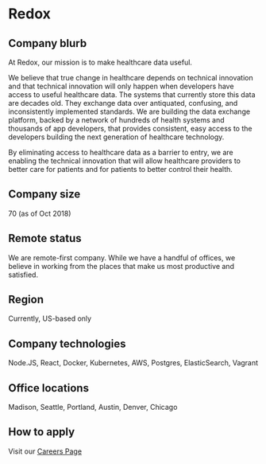 # Redox

## Company blurb

At Redox, our mission is to make healthcare data useful.

We believe that true change in healthcare depends on technical innovation and that technical innovation will only happen when developers have access to useful healthcare data. The systems that currently store this data are decades old. They exchange data over antiquated, confusing, and inconsistently implemented standards. We are building the data exchange platform, backed by a network of hundreds of health systems and thousands of app developers, that provides consistent, easy access to the developers building the next generation of healthcare technology.

By eliminating access to healthcare data as a barrier to entry, we are enabling the technical innovation that will allow healthcare providers to better care for patients and for patients to better control their health.

## Company size

70 (as of Oct 2018)

## Remote status

We are remote-first company. While we have a handful of offices, we believe in working from the places that make us most productive and satisfied.

## Region

Currently, US-based only 

## Company technologies

Node.JS, React, Docker, Kubernetes, AWS, Postgres, ElasticSearch, Vagrant

## Office locations

Madison, Seattle, Portland, Austin, Denver, Chicago

## How to apply

Visit our [Careers Page](https://www.redoxengine.com/company/careers/)
